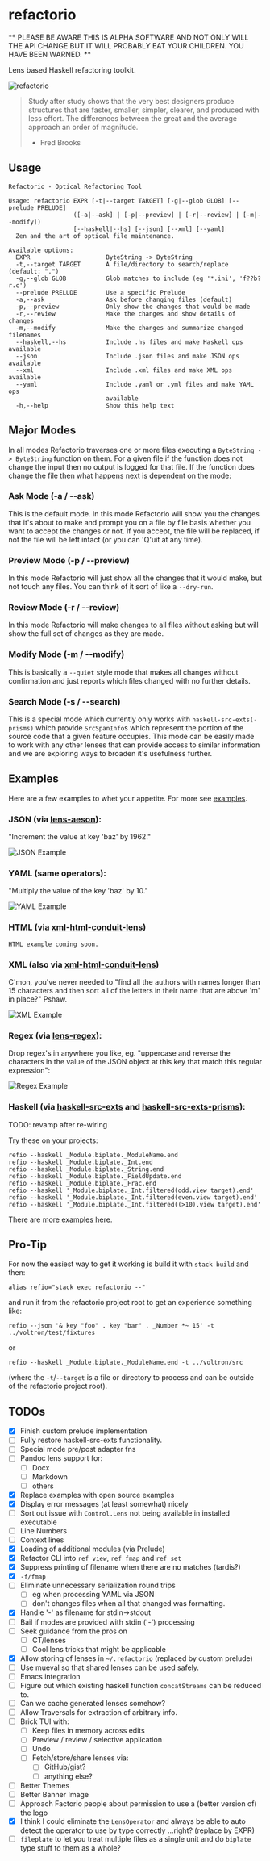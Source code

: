 # refactorio

** PLEASE BE AWARE THIS IS ALPHA SOFTWARE AND NOT ONLY WILL THE API CHANGE BUT
IT WILL PROBABLY EAT YOUR CHILDREN.  YOU HAVE BEEN WARNED. **

Lens based Haskell refactoring toolkit.

![refactorio](refactorio.png)

> Study after study shows that the very best designers produce structures that
> are faster, smaller, simpler, clearer, and produced with less effort. The
> differences between the great and the average approach an order of magnitude.
>
> - Fred Brooks

## Usage

    Refactorio - Optical Refactoring Tool

    Usage: refactorio EXPR [-t|--target TARGET] [-g|--glob GLOB] [--prelude PRELUDE]
                      ([-a|--ask] | [-p|--preview] | [-r|--review] | [-m|--modify])
                      [--haskell|--hs] [--json] [--xml] [--yaml]
      Zen and the art of optical file maintenance.

    Available options:
      EXPR                     ByteString -> ByteString
      -t,--target TARGET       A file/directory to search/replace (default: ".")
      -g,--glob GLOB           Glob matches to include (eg '*.ini', 'f??b?r.c')
      --prelude PRELUDE        Use a specific Prelude
      -a,--ask                 Ask before changing files (default)
      -p,--preview             Only show the changes that would be made
      -r,--review              Make the changes and show details of changes
      -m,--modify              Make the changes and summarize changed filenames
      --haskell,--hs           Include .hs files and make Haskell ops available
      --json                   Include .json files and make JSON ops available
      --xml                    Include .xml files and make XML ops available
      --yaml                   Include .yaml or .yml files and make YAML ops
                               available
      -h,--help                Show this help text

## Major Modes

In all modes Refactorio traverses one or more files executing a `ByteString
-> ByteString` function on them.  For a given file if the function does not
change the input then no output is logged for that file.  If the function does
change the file then what happens next is dependent on the mode:

### Ask Mode (-a / --ask)

This is the default mode.  In this mode Refactorio will show you the changes
that it's about to make and prompt you on a file by file basis whether you want
to accept the changes or not.  If you accept, the file will be replaced, if not
the file will be left intact (or you can 'Q'uit at any time).

### Preview Mode (-p / --preview)

In this mode Refactorio will just show all the changes that it would make, but
not touch any files.  You can think of it sort of like a `--dry-run`.

### Review Mode (-r / --review)

In this mode Refactorio will make changes to all files without asking but will
show the full set of changes as they are made.

### Modify Mode (-m / --modify)

This is basically a `--quiet` style mode that makes all changes without
confirmation and just reports which files changed with no further details.

### Search Mode (-s / --search)

This is a special mode which currently only works with
`haskell-src-exts(-prisms)` which provide `SrcSpanInfo`s which represent the
portion of the source code that a given feature occupies.  This mode can be
easily made to work with any other lenses that can provide access to similar
information and we are exploring ways to broaden it's usefulness further.

## Examples

Here are a few examples to whet your appetite.  For more see [examples](examples/).

### JSON (via [lens-aeson](https://hackage.haskell.org/package/lens-aeson)):

"Increment the value at key 'baz' by 1962."

![JSON Example](examples/json.png)

### YAML (same operators):

"Multiply the value of the key 'baz' by 10."

![YAML Example](examples/yaml.png)

### HTML (via [xml-html-conduit-lens](https://hackage.haskell.org/package/xml-html-conduit-lens))

    HTML example coming soon.

### XML (also via [xml-html-conduit-lens](https://hackage.haskell.org/package/xml-html-conduit-lens))

C'mon, you've never needed to "find all the authors with names longer than 15
characters and then sort all of the letters in their name that are above 'm' in
place?" Pshaw.

![XML Example](examples/xml.png)

### Regex (via [lens-regex](https://hackage.haskell.org/package/lens-regex)):

Drop regex's in anywhere you like, eg. "uppercase and reverse the characters in
the value of the JSON object at this key that match this regular expression":

![Regex Example](examples/regex.png)

### Haskell (via [haskell-src-exts](https://hackage.haskell.org/package/haskell-src-exts) and [haskell-src-exts-prisms](https://hackage.haskell.org/package/haskell-src-exts-prisms)):

TODO: revamp after re-wiring

Try these on your projects:

    refio --haskell _Module.biplate._ModuleName.end
    refio --haskell _Module.biplate._Int.end
    refio --haskell _Module.biplate._String.end
    refio --haskell _Module.biplate._FieldUpdate.end
    refio --haskell _Module.biplate._Frac.end
    refio --haskell '_Module.biplate._Int.filtered(odd.view target).end'
    refio --haskell '_Module.biplate._Int.filtered(even.view target).end'
    refio --haskell '_Module.biplate._Int.filtered((>10).view target).end'

There are [more examples here](examples/).

## Pro-Tip

For now the easiest way to get it working is build it with `stack build` and then:

    alias refio="stack exec refactorio --"

and run it from the refactorio project root to get an experience something like:

    refio --json '& key "foo" . key "bar" . _Number *~ 15' -t ../voltron/test/fixtures

or

    refio --haskell _Module.biplate._ModuleName.end -t ../voltron/src

(where the `-t`/`--target` is a file or directory to process and can be outside
of the refactorio project root).

## TODOs

- [X] Finish custom prelude implementation
- [ ] Fully restore haskell-src-exts functionality.
- [ ] Special mode pre/post adapter fns
- [ ] Pandoc lens support for:
  - [ ] Docx
  - [ ] Markdown
  - [ ] others
- [X] Replace examples with open source examples
- [X] Display error messages (at least somewhat) nicely
- [ ] Sort out issue with `Control.Lens` not being available in installed executable
- [ ] Line Numbers
- [ ] Context lines
- [X] Loading of additional modules (via Prelude)
- [X] Refactor CLI into `ref view`, `ref fmap` and `ref set`
- [X] Suppress printing of filename when there are no matches (tardis?)
- [X] `-f/fmap`
- [ ] Eliminate unnecessary serialization round trips
  - [ ] eg when processing YAML via JSON
  - [ ] don't changes files when all that changed was formatting.
- [X] Handle '-' as filename for stdin->stdout
- [ ] Bail if modes are provided with stdin ('-') processing
- [ ] Seek guidance from the pros on
  - [ ] CT/lenses
  - [ ] Cool lens tricks that might be applicable
- [X] Allow storing of lenses in `~/.refactorio`  (replaced by custom prelude)
- [ ] Use mueval so that shared lenses can be used safely.
- [ ] Emacs integration
- [ ] Figure out which existing haskell function `concatStreams` can be reduced to.
- [ ] Can we cache generated lenses somehow?
- [ ] Allow Traversals for extraction of arbitrary info.
- [ ] Brick TUI with:
  - [ ] Keep files in memory across edits
  - [ ] Preview / review / selective application
  - [ ] Undo
  - [ ] Fetch/store/share lenses via:
    - [ ] GitHub/gist?
    - [ ] anything else?
- [ ] Better Themes
- [ ] Better Banner Image
- [ ] Approach Factorio people about permission to use a (better version of) the logo
- [X] I think I could eliminate the `LensOperator` and always be able to auto
      detect the operator to use by type correctly ...right? (replace by EXPR)
- [ ] `fileplate` to let you treat multiple files as a single unit and do
      `biplate` type stuff to them as a whole?
